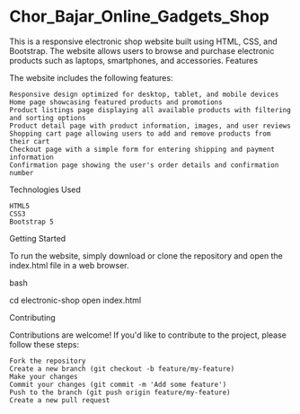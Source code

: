 # Chor_Bajar_Online_Gadgets_Shop

This is a responsive electronic shop website built using HTML, CSS, and Bootstrap. The website allows users to browse and purchase electronic products such as laptops, smartphones, and accessories.
Features

The website includes the following features:

    Responsive design optimized for desktop, tablet, and mobile devices
    Home page showcasing featured products and promotions
    Product listings page displaying all available products with filtering and sorting options
    Product detail page with product information, images, and user reviews
    Shopping cart page allowing users to add and remove products from their cart
    Checkout page with a simple form for entering shipping and payment information
    Confirmation page showing the user's order details and confirmation number

Technologies Used

    HTML5
    CSS3
    Bootstrap 5

Getting Started

To run the website, simply download or clone the repository and open the index.html file in a web browser.

bash

cd electronic-shop
open index.html

Contributing

Contributions are welcome! If you'd like to contribute to the project, please follow these steps:

    Fork the repository
    Create a new branch (git checkout -b feature/my-feature)
    Make your changes
    Commit your changes (git commit -m 'Add some feature')
    Push to the branch (git push origin feature/my-feature)
    Create a new pull request

